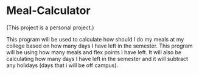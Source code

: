 # Meal-Calculator

(This project is a personal project.)

This program will be used to calculate how should I do my meals at my college based on how many days I have left in the semester. This program will be using how many meals and flex points I have left. It will also be calculating how many days I have left in the semester and it will subtract any holidays (days that i will be off campus).
